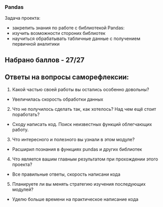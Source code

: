 ### Pandas
Задача проекта:
 - закрепить знания по работе с библиотекой Pandas:
 - изучить возможности стороних библиотек
 - научиться обрабатывать табличные данные с получением первичной аналитики
 
## Набрано баллов - 27/27

## Ответы на вопросы саморефлексии:
1. Какой частью своей работы вы остались особенно довольны?
 - Увеличилась скорость обработки данных

2. Что не получилось сделать так, как хотелось? Над чем ещё стоит поработать?
 - Сходу написать код. Поиск неизвестных функций облегчающих работу.

3. Что интересного и полезного вы узнали в этом модуле?
 - Расширил познания в функциях pundas и других библиотек

4. Что является вашим главным результатом при прохождении этого проекта?
 - Все правильные ответы, скорость написани кода 

5. Планируете ли вы менять стратегию изучения последующих модулей?
 - Уделю больше времени на практическое написание кода
